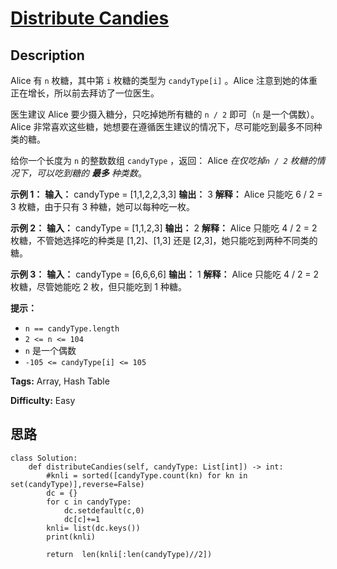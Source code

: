 # [Distribute Candies][title]

## Description

Alice 有 `n` 枚糖，其中第 `i` 枚糖的类型为 `candyType[i]` 。Alice 注意到她的体重正在增长，所以前去拜访了一位医生。

医生建议 Alice 要少摄入糖分，只吃掉她所有糖的 `n / 2` 即可（`n` 是一个偶数）。Alice
非常喜欢这些糖，她想要在遵循医生建议的情况下，尽可能吃到最多不同种类的糖。

给你一个长度为 `n` 的整数数组 `candyType` ，返回： Alice _在仅吃掉`n / 2` 枚糖的情况下，可以吃到糖的 **最多**
种类数_。



**示例 1：**
            **输入：** candyType = [1,1,2,2,3,3]    **输出：** 3    **解释：** Alice 只能吃 6 / 2 = 3 枚糖，由于只有 3 种糖，她可以每种吃一枚。    

**示例 2：**
            **输入：** candyType = [1,1,2,3]    **输出：** 2    **解释：** Alice 只能吃 4 / 2 = 2 枚糖，不管她选择吃的种类是 [1,2]、[1,3] 还是 [2,3]，她只能吃到两种不同类的糖。    

**示例 3：**
            **输入：** candyType = [6,6,6,6]    **输出：** 1    **解释：** Alice 只能吃 4 / 2 = 2 枚糖，尽管她能吃 2 枚，但只能吃到 1 种糖。    



**提示：**

  * `n == candyType.length`
  * `2 <= n <= 104`
  * `n` 是一个偶数
  * `-105 <= candyType[i] <= 105`


**Tags:** Array, Hash Table

**Difficulty:** Easy

## 思路

``` python3
class Solution:
    def distributeCandies(self, candyType: List[int]) -> int:
        #knli = sorted([candyType.count(kn) for kn in set(candyType)],reverse=False)
        dc = {}
        for c in candyType:
            dc.setdefault(c,0)
            dc[c]+=1
        knli= list(dc.keys())
        print(knli)

        return  len(knli[:len(candyType)//2])
```

[title]: https://leetcode-cn.com/problems/distribute-candies
